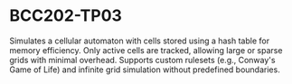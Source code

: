 # BCC202-TP03
Simulates a cellular automaton with cells stored using a hash table for memory efficiency. Only active cells are tracked, allowing large or sparse grids with minimal overhead. Supports custom rulesets (e.g., Conway's Game of Life) and infinite grid simulation without predefined boundaries.
